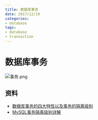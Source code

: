 ```yaml
---
title: 数据库事务
date: 2017/12/19
categories:
- database
tags:
- database
- transaction
---
```


# 数据库事务

![事务.png](http://upload-images.jianshu.io/upload_images/3101171-0347bf90e0609359.png?imageMogr2/auto-orient/strip%7CimageView2/2/w/1240)

## 资料

- [数据库事务的四大特性以及事务的隔离级别](https://www.cnblogs.com/fjdingsd/p/5273008.html)
- [MySQL事务隔离级别详解](http://xm-king.iteye.com/blog/770721)
